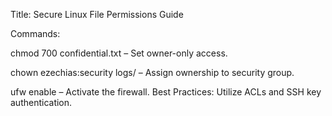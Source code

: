 Title: Secure Linux File Permissions Guide

Commands:

chmod 700 confidential.txt – Set owner-only access.

chown ezechias:security logs/ – Assign ownership to security group.

ufw enable – Activate the firewall.
Best Practices: Utilize ACLs and SSH key authentication.

